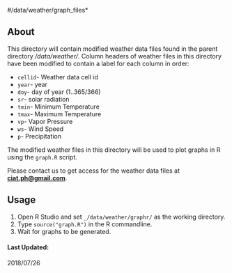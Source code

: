 #/data/weather/graph_files*
<br>


## About

This directory will contain modified weather data files found in the parent directory _/data/weather/_. Column headers of weather files in this directory have been modified to contain a label for each column in order:

- `cellid`- Weather data cell id
- `year`- year
- `doy`- day of year (1..365/366)
- `sr`- solar radiation
- `tmin`- Minimum Temperature
- `tmax`- Maximum Temperature
- `vp`- Vapor Pressure
- `ws`- Wind Speed
- `p`- Precipitation

The modified weather files in this directory will be used to plot graphs in R using the `graph.R` script.

 Please contact us to get access for the weather data files at **ciat.ph@gmail.com**.

## Usage

1. Open R Studio and set `_/data/weather/graphr/` as the working directory.
2. Type `source("graph.R")` in the R commandline.
3. Wait for graphs to be generated.


#### Last Updated: 
2018/07/26